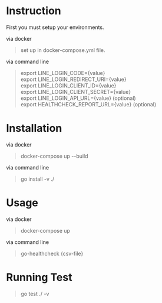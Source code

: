 
# Instruction
First you must setup your environments.

via docker<br/>
> set up in docker-compose.yml file.<br/>

via command line<br/>
> export LINE_LOGIN_CODE={value}<br/>
> export LINE_LOGIN_REDIRECT_URI={value}<br/> 
> export LINE_LOGIN_CLIENT_ID={value}<br/>
> export LINE_LOGIN_CLIENT_SECRET={value}<br/>
> export LINE_LOGIN_API_URL={value} (optional)<br/>
> export HEALTHCHECK_REPORT_URL={value} (optional)<br/>

# Installation
via docker
> docker-compose up --build<br/>

via command line
> go install -v ./

# Usage
via docker
> docker-compose up

via command line 
> go-healthcheck {csv-file}

# Running Test
> go test ./ -v

